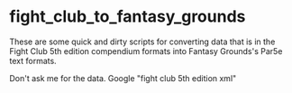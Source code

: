 # fight_club_to_fantasy_grounds
These are some quick and dirty scripts for converting data that is in the Fight Club 5th edition compendium formats into Fantasy Grounds's Par5e text formats.

Don't ask me for the data. Google "fight club 5th edition xml"
